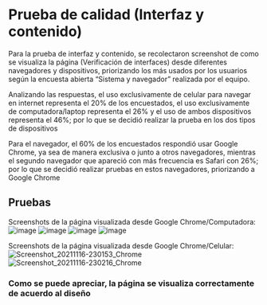 # Prueba de calidad (Interfaz y contenido)

Para la prueba de interfaz y contenido, se recolectaron screenshot de como se visualiza la página (Verificación de interfaces) desde diferentes navegadores y dispositivos, priorizando los más usados por los usuarios según la encuesta abierta “Sistema y navegador” realizada por el equipo.  

Analizando las respuestas, el uso exclusivamente de celular para navegar en internet representa el 20% de los encuestados, el uso exclusivamente de computadora/laptop representa el 26% y el uso de ambos dispositivos representa el 46%; por lo que se decidió realizar la prueba en los dos tipos de dispositivos

Para el navegador, el 60% de los encuestados respondió usar Google Chrome, ya sea de manera exclusiva o junto a otros navegadores, mientras el segundo navegador que apareció con más frecuencia es Safari con 26%; por lo que se decidió realizar pruebas en estos navegadores, priorizando a Google Chrome

## Pruebas

Screenshots de la página visualizada desde Google Chrome/Computadora:
![image](https://user-images.githubusercontent.com/92338579/142138639-671e28f7-7a35-4e2b-9d11-f203ae3181db.png) ![image](https://user-images.githubusercontent.com/92338579/142138715-faa4a5d8-76cf-43a2-ad8b-a4dba893bea2.png) ![image](https://user-images.githubusercontent.com/92338579/142139406-e286c2b5-910d-4d46-b7bb-3ba1fbeb7feb.png) ![image](https://user-images.githubusercontent.com/92338579/142139654-cef03c15-fdb2-4f3a-991b-166586ab74b0.png)


Screenshots de la página visualizada desde Google Chrome/Celular:
![Screenshot_20211116-230153_Chrome](https://user-images.githubusercontent.com/92338579/142139709-be0f8902-7240-48b3-9ff0-07520ba95675.jpg) ![Screenshot_20211116-230216_Chrome](https://user-images.githubusercontent.com/92338579/142139756-aeca3607-77a3-4799-9b9b-212b73acb41c.jpg)


### Como se puede apreciar, la página se visualiza correctamente de acuerdo al diseño
